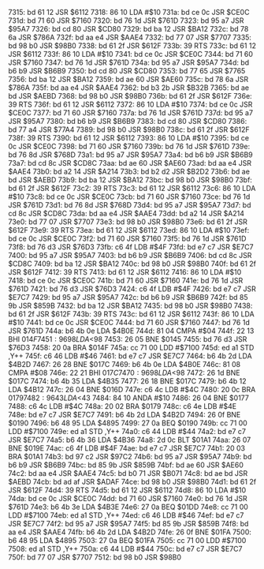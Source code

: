 7315: bd 61 12  JSR    $6112
7318: 86 10     LDA    #$10
731a: bd ce 0c  JSR    $CE0C
731d: bd 71 60  JSR    $7160
7320: bd 76 1d  JSR    $761D
7323: bd 95 a7  JSR    $95A7
7326: bd cd 80  JSR    $CD80
7329: bd ba 12  JSR    $BA12
732c: bd 78 6a  JSR    $786A
732f: bd aa e4  JSR    $AAE4
7332: bd 77 07  JSR    $7707
7335: bd 98 b0  JSR    $98B0
7338: bd 61 2f  JSR    $612F
733b: 39        RTS
733c: bd 61 12  JSR    $6112
733f: 86 10     LDA    #$10
7341: bd ce 0c  JSR    $CE0C
7344: bd 71 60  JSR    $7160
7347: bd 76 1d  JSR    $761D
734a: bd 95 a7  JSR    $95A7
734d: bd b6 b9  JSR    $B6B9
7350: bd cd 80  JSR    $CD80
7353: bd 77 65  JSR    $7765
7356: bd ba 12  JSR    $BA12
7359: bd ae 60  JSR    $AE60
735c: bd 78 6a  JSR    $786A
735f: bd aa e4  JSR    $AAE4
7362: bd b3 2b  JSR    $B32B
7365: bd ae bd  JSR    $AEBD
7368: bd 98 b0  JSR    $98B0
736b: bd 61 2f  JSR    $612F
736e: 39        RTS
736f: bd 61 12  JSR    $6112
7372: 86 10     LDA    #$10
7374: bd ce 0c  JSR    $CE0C
7377: bd 71 60  JSR    $7160
737a: bd 76 1d  JSR    $761D
737d: bd 95 a7  JSR    $95A7
7380: bd b6 b9  JSR    $B6B9
7383: bd cd 80  JSR    $CD80
7386: bd 77 a4  JSR    $77A4
7389: bd 98 b0  JSR    $98B0
738c: bd 61 2f  JSR    $612F
738f: 39        RTS
7390: bd 61 12  JSR    $6112
7393: 86 10     LDA    #$10
7395: bd ce 0c  JSR    $CE0C
7398: bd 71 60  JSR    $7160
739b: bd 76 1d  JSR    $761D
739e: bd 76 8d  JSR    $768D
73a1: bd 95 a7  JSR    $95A7
73a4: bd b6 b9  JSR    $B6B9
73a7: bd cd 8c  JSR    $CD8C
73aa: bd ae 60  JSR    $AE60
73ad: bd aa e4  JSR    $AAE4
73b0: bd a2 14  JSR    $A214
73b3: bd b2 d2  JSR    $B2D2
73b6: bd ae bd  JSR    $AEBD
73b9: bd ba 12  JSR    $BA12
73bc: bd 98 b0  JSR    $98B0
73bf: bd 61 2f  JSR    $612F
73c2: 39        RTS
73c3: bd 61 12  JSR    $6112
73c6: 86 10     LDA    #$10
73c8: bd ce 0c  JSR    $CE0C
73cb: bd 71 60  JSR    $7160
73ce: bd 76 1d  JSR    $761D
73d1: bd 76 8d  JSR    $768D
73d4: bd 95 a7  JSR    $95A7
73d7: bd cd 8c  JSR    $CD8C
73da: bd aa e4  JSR    $AAE4
73dd: bd a2 14  JSR    $A214
73e0: bd 77 07  JSR    $7707
73e3: bd 98 b0  JSR    $98B0
73e6: bd 61 2f  JSR    $612F
73e9: 39        RTS
73ea: bd 61 12  JSR    $6112
73ed: 86 10     LDA    #$10
73ef: bd ce 0c  JSR    $CE0C
73f2: bd 71 60  JSR    $7160
73f5: bd 76 1d  JSR    $761D
73f8: bd 76 d3  JSR    $76D3
73fb: c6 4f     LDB    #$4F
73fd: bd e7 c7  JSR    $E7C7
7400: bd 95 a7  JSR    $95A7
7403: bd b6 b9  JSR    $B6B9
7406: bd cd 8c  JSR    $CD8C
7409: bd ba 12  JSR    $BA12
740c: bd 98 b0  JSR    $98B0
740f: bd 61 2f  JSR    $612F
7412: 39        RTS
7413: bd 61 12  JSR    $6112
7416: 86 10     LDA    #$10
7418: bd ce 0c  JSR    $CE0C
741b: bd 71 60  JSR    $7160
741e: bd 76 1d  JSR    $761D
7421: bd 76 d3  JSR    $76D3
7424: c6 4f     LDB    #$4F
7426: bd e7 c7  JSR    $E7C7
7429: bd 95 a7  JSR    $95A7
742c: bd b6 b9  JSR    $B6B9
742f: bd 85 9b  JSR    $859B
7432: bd ba 12  JSR    $BA12
7435: bd 98 b0  JSR    $98B0
7438: bd 61 2f  JSR    $612F
743b: 39        RTS
743c: bd 61 12  JSR    $6112
743f: 86 10     LDA    #$10
7441: bd ce 0c  JSR    $CE0C
7444: bd 71 60  JSR    $7160
7447: bd 76 1d  JSR    $761D
744a: b6 4b 0e  LDA    $4B0E
744d: 81 04     CMPA   #$04
744f: 22 13     BHI    $014F
7451: 96 98     LDA    <$98
7453: 26 05     BNE    $0145
7455: bd 76 d3  JSR    $76D3
7458: 20 0a     BRA    $014F
745a: cc 71 00  LDD    #$7100
745d: ed a1     STD    ,Y++
745f: c6 46     LDB    #$46
7461: bd e7 c7  JSR    $E7C7
7464: b6 4b 2d  LDA    $4B2D
7467: 26 28     BNE    $017C
7469: b6 4b 0e  LDA    $4B0E
746c: 81 08     CMPA   #$08
746e: 22 21     BHI    $017C
7470: 96 98     LDA    <$98
7472: 26 1d     BNE    $017C
7474: b6 4b 35  LDA    $4B35
7477: 26 18     BNE    $017C
7479: b6 4b 12  LDA    $4B12
747c: 26 04     BNE    $016D
747e: c6 4c     LDB    #$4C
7480: 20 0c     BRA    $0179
7482: 96 43     LDA    <$43
7484: 84 10     ANDA   #$10
7486: 26 04     BNE    $0177
7488: c6 4c     LDB    #$4C
748a: 20 02     BRA    $0179
748c: c6 4e     LDB    #$4E
748e: bd e7 c7  JSR    $E7C7
7491: b6 4b 2d  LDA    $4B2D
7494: 26 0f     BNE    $0190
7496: b6 48 95  LDA    $4895
7499: 27 0a     BEQ    $0190
749b: cc 71 00  LDD    #$7100
749e: ed a1     STD    ,Y++
74a0: c6 44     LDB    #$44
74a2: bd e7 c7  JSR    $E7C7
74a5: b6 4b 36  LDA    $4B36
74a8: 2d 0c     BLT    $01A1
74aa: 26 07     BNE    $019E
74ac: c6 4f     LDB    #$4F
74ae: bd e7 c7  JSR    $E7C7
74b1: 20 03     BRA    $01A1
74b3: bd 97 c2  JSR    $97C2
74b6: bd 95 a7  JSR    $95A7
74b9: bd b6 b9  JSR    $B6B9
74bc: bd 85 9b  JSR    $859B
74bf: bd ae 60  JSR    $AE60
74c2: bd aa e4  JSR    $AAE4
74c5: bd b0 71  JSR    $B071
74c8: bd ae bd  JSR    $AEBD
74cb: bd ad af  JSR    $ADAF
74ce: bd 98 b0  JSR    $98B0
74d1: bd 61 2f  JSR    $612F
74d4: 39        RTS
74d5: bd 61 12  JSR    $6112
74d8: 86 10     LDA    #$10
74da: bd ce 0c  JSR    $CE0C
74dd: bd 71 60  JSR    $7160
74e0: bd 76 1d  JSR    $761D
74e3: b6 4b 3e  LDA    $4B3E
74e6: 27 0a     BEQ    $01DD
74e8: cc 71 00  LDD    #$7100
74eb: ed a1     STD    ,Y++
74ed: c6 46     LDB    #$46
74ef: bd e7 c7  JSR    $E7C7
74f2: bd 95 a7  JSR    $95A7
74f5: bd 85 9b  JSR    $859B
74f8: bd aa e4  JSR    $AAE4
74fb: b6 4b 2d  LDA    $4B2D
74fe: 26 0f     BNE    $01FA
7500: b6 48 95  LDA    $4895
7503: 27 0a     BEQ    $01FA
7505: cc 71 00  LDD    #$7100
7508: ed a1     STD    ,Y++
750a: c6 44     LDB    #$44
750c: bd e7 c7  JSR    $E7C7
750f: bd 77 07  JSR    $7707
7512: bd 98 b0  JSR    $98B0
